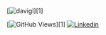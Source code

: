 [![davigl](https://i.imgur.com/qKFHZDV.png)][1]

[![GitHub Views](https://komarev.com/ghpvc/?username=davigl&color=ff2929)][1]
[![Linkedin](https://img.shields.io/badge/Linkedin-ff2929.svg?logo=linkedin&logoWidth=20)](https://www.linkedin.com/in/davi-guimaraes/)

